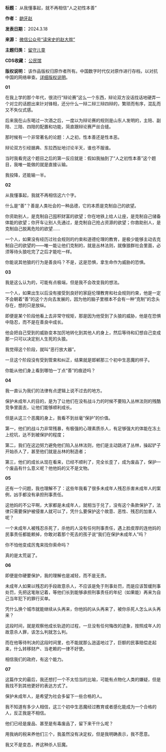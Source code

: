 

**标题：** 从我懂事起，就不再相信“人之初性本善”  

**作者：** [龅牙赵](https://chinadigitaltimes.net/space/读宋史的赵大胖)  

**发表日期：** 2024.3.18  

**来源：** [微信公众号“读宋史的赵大胖”](https://web.archive.org/web/https://mp.weixin.qq.com/s/UtZsnq9GgFUqH-bHWtHYkw)  

**主题归类：** [留守儿童](https://chinadigitaltimes.net/space/留守儿童)  

**CDS收藏：** [公民馆](https://chinadigitaltimes.net/space/%E5%85%AC%E6%B0%91%E9%A6%86)  

**版权说明：** 该作品版权归原作者所有。中国数字时代仅对原作进行存档，以对抗中国的网络审查。[详细版权说明](https://chinadigitaltimes.net/chinese/copyright)。


**01** 


在我上学的那个年代，很流行“辩论赛”这么一个东西，辩论双方没话找话地硬弄一个对立的话题出来针对锋相，还分什么一辩二辩三辩四辩的，繁琐而有序，混乱而又不失仪式感。


后来我在山东喝过一次酒之后，一度以为辩论赛的规则是山东人发明的，主陪、副陪、三陪、四陪的配置和功能，简直跟辩论赛严丝合缝。


那时候有一个非常著名的论题：人之初，性本善还是性本恶。


辩论双方引经据典、东拉西扯地讨论半天，谁也不服谁。


当时我看完这个题目之后的第一反应就是：假如我抽到了“人之初性本善”这个题目，我唯一能做的就是直接认输。


我投降，还能输一半。


**02** 


从我懂事起，我就不再相信这六个字。


什么是“善”？善是人类社会的一种品德，它的本质是克制自己的欲望。


你资助别人，是克制自己囤积财富的欲望；你在地铁上给人让座，是克制自己储备体能的欲望；你开车让别人先通过，是克制自己抢占资源的欲望；你救助别人，是克制自己脱离危险的欲望……


一个人，如果没有经历过社会规则的约束和道德伦理的教育，是极少能够主动去克制自己的欲望的——唯一能让他们克制的，就是丛林法则，就像狼群社会里面，必须等待头狼吃完了之后才能吃一样。


你能说其他狼的行为是善良吗？不是，这是恐惧，拿生命作为威胁的恐惧。


**03** 


我是这么认为的，可能有点极端，但是我不会改变我的想法。


一个人，如果出生以后没有接受到良好的家庭伦理教育和社会规则约束，他是一定不会朝着“善”的这个方向去发展的，因为他的脑子里根本不会有一种“克制”的念头存在，想的只是放纵。


即便是某个阶段他看上去非常守规矩，那是因为他受到了头狼的威胁，他是在恐惧中隐忍，而不是在善良中成长。


他会把自己受到的威胁变本加厉地转化到其他人的身上，然后等待和幻想自己变成那一只可以决定别人生死的头狼。


我觉得这个阶段，就叫“恶行放大器”。


一旦这个阶段没有受到管束和纠正，结果就是邯郸那三个初中生恶魔的样子。


你能从他们身上看到哪怕一丁点“善”的痕迹吗？


**04** 


我一直认为我们的法律有点逻辑上说不过去的地方。


保护未成年人的目的，是为了让他们在没有战斗力的时候不要陷入丛林法则的残酷竞争里面去，让他们能够顺利成长。


但是从这三个恶魔的身上，我看不到丝毫“保护”的价值。


第一，他们的战斗力非常残暴，有极强的心理素质杀人，有足够强大的体能在冻土上挖坑，达不到被保护的程度；


第二，我们在这边努力避免他们陷入丛林法则，他们是主动跳进了丛林，操起铲子开始杀人了，甚至他们就是丛林的制造者；


第三，他们的成长从现在看来，已经不顺利了，完全长歪了，成为废品了，保护一个废品有什么意义呢？他他妈的又不是文物。


**05** 


还有一个问题，我也理解不了：这些年我看了很多未成年人残忍杀害未成年人的案例，凶手都没有承担刑事责任。


这他妈的不公平啊，大家都是未成年人，就相当于兑了，没有这个条款保护了，法律只需要保护被侵害人就可以了，凭什么要保护这个故意、恶性、残忍的加害人呢？


一个未成年人被残忍杀死了，杀他的人没有任何刑事责任，遇上脸皮厚的连他妈的民事责任都能赖掉，你敢对着那个死去的孩子说“我们在保护未成年人”吗？


你不怕他变成厉鬼来找你索命吗？


真的是太荒诞了。


**06** 


即便是你硬要保护，我的理解也是减轻，而不是无责。


未成年人如果以残忍的手段故意杀人，不应该是免于刑事处罚，而是应该暂缓刑事处罚，先把这笔账记着，等他们长到能够承担刑事责任的年纪（如果能）再来为自己当年犯下的罪行买单。


凭什么换个城市就能继续从头再来，你他妈的从头再来了，被你杀死人怎么从头再来？


这段时间，就是观察他成长轨迹的过程，一旦没有任何悔改的迹象，按照成年人的故意杀人罪，该怎么判就怎么判。


而在他等待判决的这段时间里，也不能就那么逍遥地过了，巨额的民事赔偿走起来，什么转移财产、当老赖的一律不好使。


相信我们的政府，有这个能力。


**07** 


这篇作文的最后，我还想打一个不太恰当的比喻，可能有点物化人类的嫌疑，但是我找不到其他更好的表达方式了。


保护未成年人，是希望为社会多留下一些合格的人。


我不知道有多少人相信，这三个初中生恶魔经过教育或者感化能成为一个合格的人，反正我是不相信。


他们已经是废品、甚至是有毒废品了，留下来干什么呢？


用我纳的税来养他们三个，我虽然没有决定权，但是我明确表示，我不愿意。


我又不是变态，养这种杀人狂魔。

